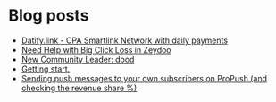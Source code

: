 # Blog posts
<!-- BLOG-POST-LIST:START -->
- [Datify.link - CPA Smartlink Network with daily payments](https://afflift.com/f/threads/datify-link-cpa-smartlink-network-with-daily-payments.5673/)
- [Need Help with Big Click Loss in Zeydoo](https://afflift.com/f/threads/need-help-with-big-click-loss-in-zeydoo.10168/)
- [New Community Leader: dood](https://afflift.com/f/threads/new-community-leader-dood.10163/)
- [Getting start.](https://afflift.com/f/threads/getting-start.10161/)
- [Sending push messages to your own subscribers on ProPush &lpar;and checking the revenue share %&rpar;](https://afflift.com/f/threads/sending-push-messages-to-your-own-subscribers-on-propush-and-checking-the-revenue-share.10040/)
<!-- BLOG-POST-LIST:END -->

